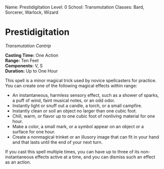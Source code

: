 Name: Prestidigitation
Level: 0
School: Transmutation
Classes: Bard, Sorcerer, Warlock, Wizard

# Prestidigitation 
_Transmutation Cantrip_ 

**Casting Time:** One Action    
**Range:** Ten Feet    
**Components:** V, S    
**Duration:** Up to One Hour 

This spell is a minor magical trick used by novice spellcasters for practice. You can create one of the following magical effects within range:

* An instantaneous, harmless sensory effect, such as a shower of sparks, a puff of wind, faint musical notes, or an odd odor.
* Instantly light or snuff out a candle, a torch, or a small campfire.
* Instantly clean or soil an object no larger than one cubic foot. 
* Chill, warm, or flavor up to one cubic foot of nonliving material for one hour.
* Make a color, a small mark, or a symbol appear on an object or a surface for one hour.
* Create a nonmagical trinket or an illusory image that can fit in your hand and that lasts until the end of your next turn. 

If you cast this spell multiple times, you can have up to three of its non-instantaneous effects active at a time, and you can dismiss such an effect as an action.